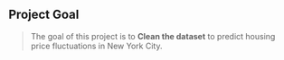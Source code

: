 ## Project Goal
> The goal of this project is to **Clean the dataset** to predict housing price fluctuations in New York City.
  
  
  
  
 
